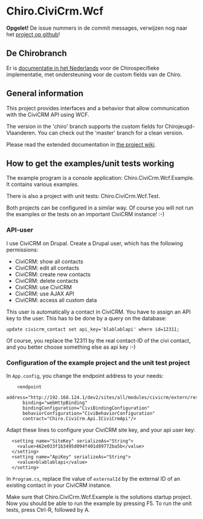 # Chiro.CiviCrm.Wcf

**Opgelet!** De issue nummers in de commit messages, verwijzen nog
naar het [project op github](https://github.com/Chirojeugd-Vlaanderen/civicrm.net/)!

## De Chirobranch

Er is [documentatie in het Nederlands](doc/README.md) voor de
Chirospecifieke implementatie, met ondersteuning voor de custom fields
van de Chiro.

## General information

This project provides interfaces and a behavior that allow communication
with the CiviCRM API using WCF.

The version in the 'chiro' branch supports the custom fields for
Chirojeugd-Vlaanderen. You can check out the 'master' branch for a
clean version.

Please read the extended documentation in [the project wiki](https://gitlab.chiro.be/civi/civicrm.net/wikis/home).

## How to get the examples/unit tests working

The example program is a console application: Chiro.CiviCrm.Wcf.Example. It contains
various examples.

There is also a project with unit tests: Chiro.CiviCrm.Wcf.Test.

Both projects can be configured in a similar way.
Of course you will not run the examples or the tests on an important CiviCRM instance! :-)

### API-user

I use CiviCRM on Drupal. Create a Drupal user, which has the following permissions:

* CiviCRM: show all contacts
* CiviCRM: edit all contacts
* CiviCRM: create new contacts
* CiviCRM: delete contacts
* CiviCRM: use CiviCRM
* CiviCRM: use AJAX API
* CiviCRM: access all custom data

This user is automatically a contact in CiviCRM. You have to assign an API key to the user. This has to be done by a query on the database:

    update civicrm_contact set api_key='blablablapi' where id=12311;

Of course, you replace the 12311 by the real contact-ID of the civi contact, and you better choose something else as api key :-)

### Configuration of the example project and the unit test project

In `App.config`, you change the endpoint address to your needs:

        <endpoint
          address="http://192.168.124.1/dev2/sites/all/modules/civicrm/extern/rest.php"
          binding="webHttpBinding"
          bindingConfiguration="CiviBindingConfiguration"
          behaviorConfiguration="CiviBehaviorConfiguration"
          contract="Chiro.CiviCrm.Api.ICiviCrmApi"/>

Adapt these lines to configure your CiviCRM site key, and your api user key:

      <setting name="SiteKey" serializeAs="String">
        <value>462e033f1b3495d094f401d89772ba5b</value>
      </setting>
      <setting name="ApiKey" serializeAs="String">
        <value>blablablapi</value>
      </setting>

In `Program.cs`, replace the value of `externalId` by the external ID of an existing contact 
in your CiviCRM instance.

Make sure that Chiro.CiviCrm.Wcf.Example is the solutions startup project. Now you should be able to run the example
by pressing F5. To run the unit tests, press Ctrl-R, followed by A.
